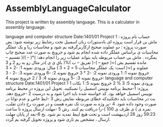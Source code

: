 # AssemblyLanguageCalculator
This project is written by assembly language. This is a calculator in assembly language.

 language and computer structure Date:1401/01
 Project 1 
 حساب
نام پروژه : ماش ین
قرار است پروژه ای بادستورات زبان اسمبیل تحت رشایط زیر نوشته شود:
یض
صورت پروژه : دو عملوند صحیح ازکاربرگرفته یم شود و محاسبات ریا
و یک عملگر محاسبات ی
براساس عملگر داده شده انجام یم شود و خرویج به صورت عدد صحیح چاپ یمگردد .
ماش یی حساب مربوطه باید بتواند عملیات زیر را انجام دهد:
)*( – )/( تقسیم – مانده تقسیم یض )+( جمع – )-( تفریق – ب
)%( باق ی
ی )در مثال رو به رو 2 و 3 عملوند و )+( است:
یک عملگر محاسبات 5 = 2 + 3 ) 
مثال:
ورودی نمونه 1: 
-2 + 3
خرویج نمونه 1: 
1
ورودی نمونه 2: 
-2 * 3
خرویج نمونه 2: 
-6
ورودی نمونه 3: 
-2 - 3
خرویج نمونه 3: 
-5
ورودی نمونه 4: 
3 / 2
خرویج نمونه 4: 
 language and computer structure Date:1401/01
 Project 1 
1
ورودی نمونه 5: 
3 % 2
خرویج نمونه 5: 
1
نکات پروژه:
1-محیط برنامه نوییس اسمبیل را نصبکنید. تحویل این پروژه در محیط برنامه نوییس اسمبیل خواهد بود.
کد خواسته شده باید اجرا شود و به درسیت 2 -خرویج دهد.
یت در محاسبات باید دقتکنیدکه خطای مربوطه نمایش
رش 3 -ایط خاص و عدم توانا
در صورت وجود
داده شود.
4 -پر وژه به صورت تک نفره هست و در صورت رخ دادن تقلب، نمره ی )
ی
طرف ی 100 )-را دریافت یم کنند.
رش 5 -مهلت ارسال پروژه تا ساعت 59:23 روز 28 اردیبهشت است 
و تحت هیچ اییط تمدید نم شود.
یخ 6-بعد از پایان مهلت ارسال ، مشخص یم
تاری شود و پروژه تحویل گرفته یم گردد.
